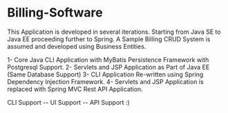 # Billing-Software

This Application is developed in several iterations.
Starting from Java SE to Java EE proceeding further to Spring.
A Sample Billing CRUD System  is assumed and developed using Business Entities.

1- Core Java CLI Application with MyBatis Persistence Framework with Postgresql Support.
2- Servlets and JSP Application as Part of Java EE (Same Database Support)
3- CLI Application Re-written using Spring Dependency Injection Framework.
4- Servlets and JSP Application is replaced with Spring MVC Rest API Application.

CLI Support -- UI Support -- API Support :)

